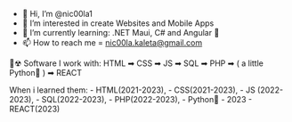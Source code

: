 - 👋 Hi, I’m @nic00la1
- 👀 I’m interested in create Websites and Mobile Apps
- 🌱 I’m currently learning: .NET Maui, C# and Angular 🌱
- 📫 How to reach me = nic00la.kaleta@gmail.com

🧪☢ Software I work with: HTML ➡ CSS ➡ JS ➡ SQL ➡ PHP ➡ ( a little Python🐍 ) ➡ REACT

When i learned them: - HTML(2021-2023),
                     - CSS(2021-2023),
                     - JS (2022-2023),
                     - SQL(2022-2023),
                     - PHP(2022-2023),
                     - Python🐍 - 2023
                     - REACT(2023)
              
<!---
nic00la1/nic00la1 is a ✨ special ✨ repository because its `README.md` (this file) appears on your GitHub profile.
You can click the Preview link to take a look at your changes.
--->
